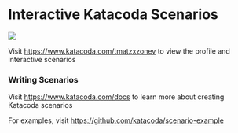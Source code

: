 # Interactive Katacoda Scenarios

[![](http://shields.katacoda.com/katacoda/tmatzxzonev/count.svg)](https://www.katacoda.com/tmatzxzonev "Get your profile on Katacoda.com")

Visit https://www.katacoda.com/tmatzxzonev to view the profile and interactive scenarios

### Writing Scenarios
Visit https://www.katacoda.com/docs to learn more about creating Katacoda scenarios

For examples, visit https://github.com/katacoda/scenario-example
